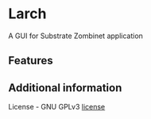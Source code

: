 # Larch

A GUI for Substrate Zombinet application

## Features



## Additional information

License - GNU GPLv3 [license](./license)
